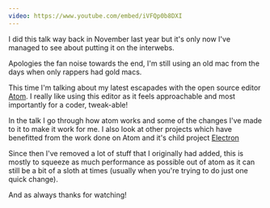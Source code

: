 ```yaml
---
video: https://www.youtube.com/embed/iVFQp0b8DXI
---
```


I did this talk way back in November last year but it's only now I've managed to see about putting it on the interwebs.

Apologies the fan noise towards the end, I'm still using an old mac from the days when only rappers had gold macs.

This time I'm talking about my latest escapades with the open source editor [Atom](https://atom.io). I really like using this editor as it feels approachable and most importantly for a coder, tweak-able!

In the talk I go through how atom works and some of the changes I've made to it to make it work for me. I also look at other projects which have benefitted from the work done on Atom and it's child project [Electron](https://electron.atom.io)

Since then I've removed a lot of stuff that I originally had added, this is mostly to squeeze as much performance as possible out of atom as it can still be a bit of a sloth at times (usually when you're trying to do just one quick change).

And as always thanks for watching!
